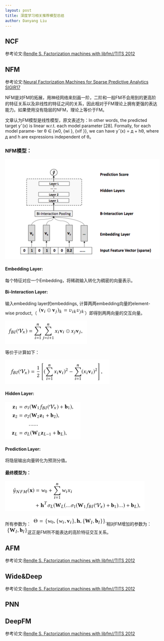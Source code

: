 ```yaml
---
layout: post
title: 深度学习相关推荐模型总结
author: Danyang Liu
---
```


## NCF
参考论文:[Rendle S. Factorization machines with libfm//TITS 2012](https://dl.acm.org/citation.cfm?id=2168771)


## NFM
参考论文:[Neural Factorization Machines for Sparse Predictive Analytics SIGIR17](http://www.comp.nus.edu.sg/~xiangnan/papers/sigir17-nfm.pdf)

NFM是对FM的拓展，用神经网络来刻画一阶，二阶和一般FM不会用到的更高阶的特征关系以及非线性的特征之间的关系，因此相对于FM理论上拥有更强的表达能力。如果使用没有隐层的NFM，理论上等价于FM。

文章认为FM模型是线性模型，原文表述为：In other words, the predicted target yˆ(x) is linear w.r.t. each model parameter [28]. Formally, for each model parame- ter θ ∈ {w0, {wi }, {vif }}, we can have yˆ(x) = д + hθ, where д and h are expressions independent of θ。

### NFM模型：

![NFM模型](../images/alg/deep_rec/nfm/1.png)

#### Embedding Layer:
每个特征对应一个Embedding，将稀疏输入转化为稠密的向量表示。

#### Bi-Interaction Layer:

输入embedding layer的embeddings, 计算两两embedding向量的element-wise product,（![product](../images/alg/deep_rec/nfm/4.png)）即得到两两向量的交互向量。

![BI layer 1](../images/alg/deep_rec/nfm/2.png)

等价于计算如下：

![BI layer 2](../images/alg/deep_rec/nfm/3.png)

#### Hidden Layer:

![Hidden Layer](../images/alg/deep_rec/nfm/5.png)

#### Prediction Layer:

将隐层输出向量转化为预测分值。

#### 最终模型为：

![Finally Model](../images/alg/deep_rec/nfm/6.png)

所有参数为：
![weights](../images/alg/deep_rec/nfm/7.png)相对FM增加的参数为：![compare to FM](../images/alg/deep_rec/nfm/8.png)这正是FM所不能表达的高阶特征交互关系。







## AFM
参考论文:[Rendle S. Factorization machines with libfm//TITS 2012](https://dl.acm.org/citation.cfm?id=2168771)

## Wide&Deep
参考论文:[Rendle S. Factorization machines with libfm//TITS 2012](https://dl.acm.org/citation.cfm?id=2168771)

## PNN

## DeepFM
参考论文:[Rendle S. Factorization machines with libfm//TITS 2012](https://dl.acm.org/citation.cfm?id=2168771)

